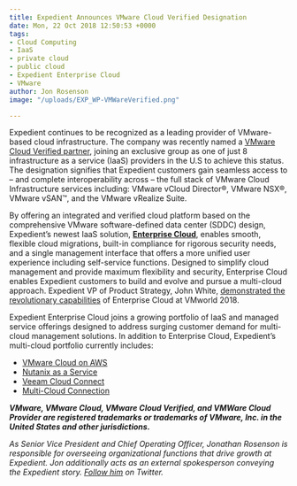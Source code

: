 ```yaml
---
title: Expedient Announces VMware Cloud Verified Designation
date: Mon, 22 Oct 2018 12:50:53 +0000
tags:
- Cloud Computing
- IaaS
- private cloud
- public cloud
- Expedient Enterprise Cloud
- VMware
author: Jon Rosenson
image: "/uploads/EXP_WP-VMWareVerified.png"

---
```

Expedient continues to be recognized as a leading provider of VMware-based cloud infrastructure. The company was recently named a [VMware Cloud Verified partner](https://cloud.vmware.com/providers/vmware-cloud-verified), joining an exclusive group as one of just 8 infrastructure as a service (IaaS) providers in the U.S to achieve this status. The designation signifies that Expedient customers gain seamless access to – and complete interoperability across – the full stack of VMware Cloud Infrastructure services including: VMware vCloud Director®, VMware NSX®, VMware vSAN™, and the VMware vRealize Suite. 

By offering an integrated and verified cloud platform based on the comprehensive VMware software-defined data center (SDDC) design, Expedient’s newest IaaS solution, [**Enterprise Cloud**](https://www.expedient.com/services/infrastructure-as-a-service/cloud/), enables smooth, flexible cloud migrations, built-in compliance for rigorous security needs, and a single management interface that offers a more unified user experience including self-service functions. Designed to simplify cloud management and provide maximum flexibility and security, Enterprise Cloud enables Expedient customers to build and evolve and pursue a multi-cloud approach. Expedient VP of Product Strategy, John White, [demonstrated the revolutionary capabilities](https://videos.vmworld.com/global/2018?q=john%2520white) of Enterprise Cloud at VMworld 2018. 

Expedient Enterprise Cloud joins a growing portfolio of IaaS and managed service offerings designed to address surging customer demand for multi-cloud management solutions. In addition to Enterprise Cloud, Expedient’s multi-cloud portfolio currently includes:

* [VMware Cloud on AWS](https://www.expedient.com/vmc-on-aws/)
* [Nutanix as a Service](https://www.expedient.com/services/infrastructure-as-a-service/cloud/nutanix-as-a-service/)
* [Veeam Cloud Connect](https://www.expedient.com/services/managed-services/backup/veeamcloudconnect/)
* [Multi-Cloud Connection](https://www.expedient.com/services/infrastructure-as-a-service/connectivity/multi-cloud-connection/)

**_VMware, VMware Cloud, VMware Cloud Verified, and VMWare Cloud Provider are registered trademarks or trademarks of VMware, Inc. in the United States and other jurisdictions._**

_As Senior Vice President and Chief Operating Officer, Jonathan Rosenson is responsible for overseeing organizational functions that drive growth at Expedient. Jon additionally acts as an external spokesperson conveying the Expedient story._ [_Follow him_](https://twitter.com/rosenson) _on Twitter._